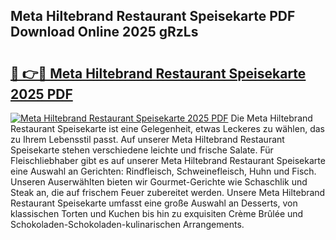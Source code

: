 ## Meta Hiltebrand Restaurant Speisekarte PDF Download Online 2025 gRzLs

# <h2><a href="http://gc8u5uu.nevu.top/?p=Meta+Hiltebrand+Restaurant+Speisekarte">🔗 👉🔴 Meta Hiltebrand Restaurant Speisekarte 2025 PDF</a></h2>

[![Meta Hiltebrand Restaurant Speisekarte 2025 PDF](https://i.imgur.com/dBaPXMq.png)](http://gc8u5uu.nevu.top/?p=Meta+Hiltebrand+Restaurant+Speisekarte)
Die Meta Hiltebrand Restaurant Speisekarte ist eine Gelegenheit, etwas Leckeres zu wählen, das zu Ihrem Lebensstil passt. Auf unserer Meta Hiltebrand Restaurant Speisekarte stehen verschiedene leichte und frische Salate. Für Fleischliebhaber gibt es auf unserer Meta Hiltebrand Restaurant Speisekarte eine Auswahl an Gerichten: Rindfleisch, Schweinefleisch, Huhn und Fisch. Unseren Auserwählten bieten wir Gourmet-Gerichte wie Schaschlik und Steak an, die auf frischem Feuer zubereitet werden. Unsere Meta Hiltebrand Restaurant Speisekarte umfasst eine große Auswahl an Desserts, von klassischen Torten und Kuchen bis hin zu exquisiten Crème Brûlée und Schokoladen-Schokoladen-kulinarischen Arrangements.
